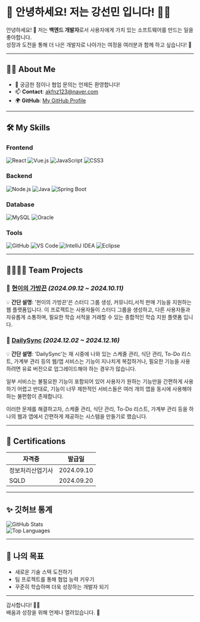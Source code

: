 # 🌟 안녕하세요! 저는 **강선민** 입니다! 👩‍💻

안녕하세요! 👋 저는 **백엔드 개발자**로서 사용자에게 가치 있는 소프트웨어를 만드는 일을 좋아합니다.  
성장과 도전을 통해 더 나은 개발자로 나아가는 여정을 여러분과 함께 하고 싶습니다! 🌱

---

## 🧑‍💻 **About Me**
- 💬 궁금한 점이나 협업 문의는 언제든 환영합니다!  
- 📫 **Contact**: [akfnz123@naver.com](mailto:akfnz123@naver.com)
- 🌍 **GitHub**: [My GitHub Profile](https://github.com/kangkangkangsm)

---

## 🛠️ **My Skills**
### **Frontend**
![React](https://img.shields.io/badge/-React-61DAFB?style=flat-square&logo=react&logoColor=white)
![Vue.js](https://img.shields.io/badge/-Vue.js-4FC08D?style=flat-square&logo=vue.js&logoColor=white)
![JavaScript](https://img.shields.io/badge/-JavaScript-F7DF1E?style=flat-square&logo=javascript&logoColor=black)
![CSS3](https://img.shields.io/badge/-CSS3-1572B6?style=flat-square&logo=css3&logoColor=white)

### **Backend**
![Node.js](https://img.shields.io/badge/-Node.js-339933?style=flat-square&logo=node.js&logoColor=white)
![Java](https://img.shields.io/badge/-Java-007396?style=flat-square&logo=java&logoColor=white)
![Spring Boot](https://img.shields.io/badge/-Spring%20Boot-6DB33F?style=flat-square&logo=springboot&logoColor=white)

### **Database**
![MySQL](https://img.shields.io/badge/-MySQL-4479A1?style=flat-square&logo=mysql&logoColor=white)
![Oracle](https://img.shields.io/badge/-Oracle-F80000?style=flat-square&logo=oracle&logoColor=white)

### **Tools**
![GitHub](https://img.shields.io/badge/-GitHub-181717?style=flat-square&logo=github&logoColor=white)
![VS Code](https://img.shields.io/badge/-VS%20Code-007ACC?style=flat-square&logo=visual-studio-code&logoColor=white)
![IntelliJ IDEA](https://img.shields.io/badge/-IntelliJ%20IDEA-000000?style=flat-square&logo=intellijidea&logoColor=white)
![Eclipse](https://img.shields.io/badge/-Eclipse-2C2255?style=flat-square&logo=eclipse&logoColor=white)

---

## 👨‍👩‍👧‍👦 **Team Projects**
### 🔹 [현이의 가방끈](#) *(2024.09.12 ~ 2024.10.11)*  
💡 **간단 설명**: '현이의 가방끈'은 스터디 그룹 생성, 커뮤니티,서적 판매 기능을 지원하는 웹 플랫폼입니다. 
이 프로젝트는 사용자들이 스터디 그룹을 생성하고, 다른 사용자들과 자유롭게 소통하며, 필요한 학습 서적을 거래할 수 있는 종합적인 학습 지원 플랫폼 입니다.

### 🔹 [DailySync](https://github.com/kangkangkangsm/DailySyncTeam) *(2024.12.02 ~ 2024.12.16)*  
💡 **간단 설명**: 'DailySync'는 재 시중에 나와 있는 스케줄 관리, 식단 관리, To-Do 리스트, 가계부 관리 등의 웹/앱 서비스는 기능이 지나치게 복잡하거나, 필요한 기능을 사용하려면 유료 버전으로 업그레이드해야 하는 경우가 많습니다.

일부 서비스는 불필요한 기능이 포함되어 있어 사용자가 원하는 기능만을 간편하게 사용하기 어렵고 반대로, 기능이 너무 제한적인 서비스들은 여러 개의 앱을 동시에 사용해야 하는 불편함이 존재합니다.

이러한 문제를 해결하고자, 스케줄 관리, 식단 관리, To-Do 리스트, 가계부 관리 등을 하나의 웹과 앱에서 간편하게 제공하는 시스템을 만들기로 했습니다.

---

## 🚀 **Certifications**
| 자격증            | 발급일      |
|------------------|------------|
| 정보처리산업기사      | 2024.09.10 |
| SQLD             | 2024.09.20 |

---

## ✨ **깃허브 통계**
![GitHub Stats](https://github-readme-stats.vercel.app/api?username=kangkangkangsm&show_icons=true&theme=radical)  
![Top Languages](https://github-readme-stats.vercel.app/api/top-langs/?username=kangkangkangsm&layout=compact&theme=radical)

---

## 🎯 **나의 목표**
- 새로운 기술 스택 도전하기  
- 팀 프로젝트를 통해 협업 능력 키우기  
- 꾸준히 학습하며 더욱 성장하는 개발자 되기  

---

감사합니다! 🙇‍♂️  
배움과 성장을 위해 언제나 열려있습니다. 🌟
